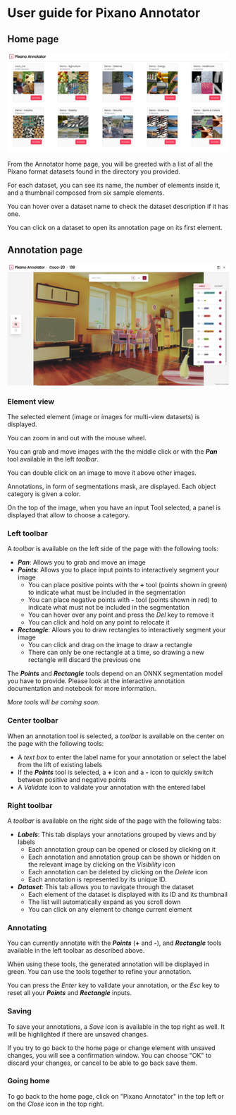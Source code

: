 # User guide for Pixano Annotator


## Home page

![Pixano Annotator Home Page](../images/annotator_home.png)

From the Annotator home page, you will be greeted with a list of all the Pixano format datasets found in the directory you provided.

For each dataset, you can see its name, the number of elements inside it, and a thumbnail composed from six sample elements.

You can hover over a dataset name to check the dataset description if it has one.

You can click on a dataset to open its annotation page on its first element.


## Annotation page

![Pixano Annotator Annotation Page](../images/annotator_elementview.png)

### Element view

The selected element (image or images for multi-view datasets) is displayed.

You can zoom in and out with the mouse wheel.

You can grab and move images with the the middle click or with the ***Pan*** tool available in the left *toolbar*. 

You can double click on an image to move it above other images.

Annotations, in form of segmentations mask, are displayed.
Each object category is given a color.

On the top of the image, when you have an input Tool selected, a panel is displayed that allow to choose a category.

### Left toolbar

A *toolbar* is available on the left side of the page with the following tools:

- ***Pan***: Allows you to grab and move an image
- ***Points***: Allows you to place input points to interactively segment your image
    - You can place positive points with the **+** tool (points shown in green) to indicate what must be included in the segmentation
    - You can place negative points with **-** tool (points shown in red) to indicate what must not be included in the segmentation
    - You can hover over any point and press the *Del* key to remove it
    - You can click and hold on any point to relocate it
- ***Rectangle***: Allows you to draw rectangles to interactively segment your image
    - You can click and drag on the image to draw a rectangle
    - There can only be one rectangle at a time, so drawing a new rectangle will discard the previous one

The ***Points*** and ***Rectangle*** tools depend on an ONNX segmentation model you have to provide. Please look at the interactive annotation documentation and notebook for more information. 

*More tools will be coming soon.*

### Center toolbar

When an annotation tool is selected, a *toolbar* is available on the center on the page with the following tools:

- A *text box* to enter the label name for your annotation or select the label from the lift of existing labels
- If the ***Points*** tool is selected, a **+** icon and a **-** icon to quickly switch between positive and negative points
- A *Validate* icon to validate your annotation with the entered label

### Right toolbar

A *toolbar* is available on the right side of the page with the following tabs:

- ***Labels***: This tab displays your annotations grouped by views and by labels
    - Each annotation group can be opened or closed by clicking on it
    - Each annotation and annotation group can be shown or hidden on the relevant image by clicking on the *Visibility* icon
    - Each annotation can be deleted by clicking on the *Delete* icon
    - Each annotation is represented by its unique ID.
- ***Dataset***: This tab allows you to navigate through the dataset
    - Each element of the dataset is displayed with its ID and its thumbnail
    - The list will automatically expand as you scroll down
    - You can click on any element to change current element

### Annotating

You can currently annotate with the ***Points*** (**+** and **-**), and ***Rectangle*** tools available in the left toolbar as described above.

When using these tools, the generated annotation will be displayed in green. You can use the tools together to refine your annotation.

You can press the *Enter* key to validate your annotation, or the *Esc* key to reset all your ***Points*** and ***Rectangle*** inputs.


### Saving

To save your annotations, a *Save* icon is available in the top right as well. It will be highlighted if there are unsaved changes.

If you try to go back to the home page or change element with unsaved changes, you will see a confirmation window. You can choose "OK" to discard your changes, or cancel to be able to go back save them.

### Going home

To go back to the home page, click on "Pixano Annotator" in the top left or on the *Close* icon in the top right.
